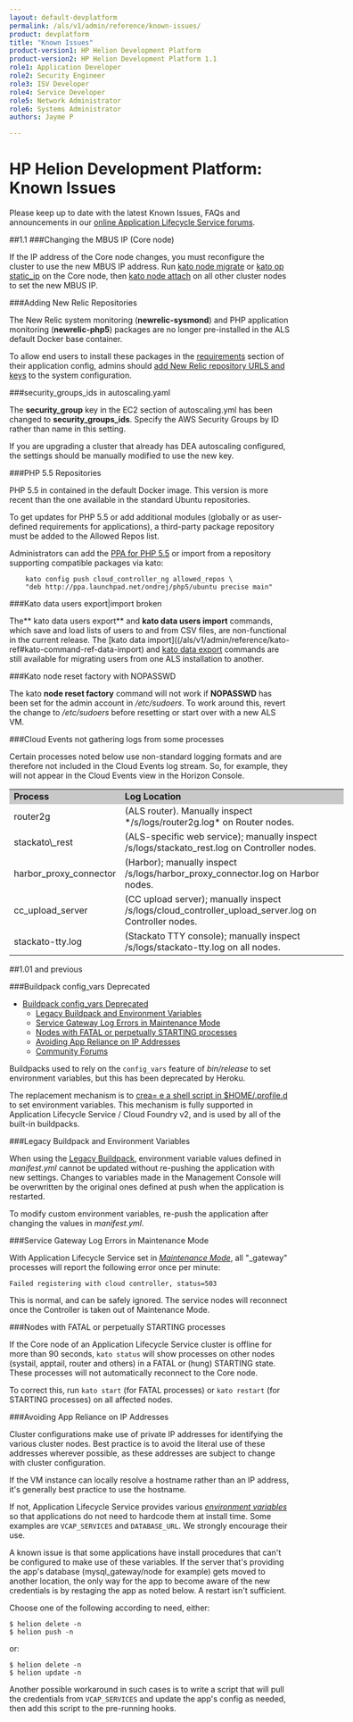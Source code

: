 ```yaml
---
layout: default-devplatform
permalink: /als/v1/admin/reference/known-issues/
product: devplatform
title: "Known Issues"
product-version1: HP Helion Development Platform
product-version2: HP Helion Development Platform 1.1
role1: Application Developer
role2: Security Engineer
role3: ISV Developer 
role4: Service Developer
role5: Network Administrator
role6: Systems Administrator 
authors: Jayme P

---
```

<!--UNDER REVISION-->

# HP Helion Development Platform: Known Issues[](#known-issues "Permalink to this headline")

Please keep up to date with the latest Known Issues, FAQs and announcements in our [online Application Lifecycle Service forums](https://community.dev.hp.com/t5/Forum/bd-p/cloud_board).

##1.1
###Changing the MBUS IP (Core node)

If the IP address of the Core node changes, you must reconfigure the cluster to use the new MBUS IP address. Run [kato node migrate](/als/v1/admin/reference/kato-ref#kato-command-ref-node-migrate) or [kato op static_ip](/als/v1/admin/server/configuration#server-config-static-ip) on the Core node, then [kato node attach](als/v1/admin/cluster/index#server-cluster-attach) on all other cluster nodes to set the new MBUS IP.

###Adding New Relic Repositories

The New Relic system monitoring (**newrelic-sysmond**) and PHP application monitoring (**newrelic-php5**) packages are no longer pre-installed in the ALS default Docker base container.

To allow end users to install these packages in the [requirements](/als/v1/user/deploy/stackatoyml#stackato-yml-requirements) section of their application config, admins should [add New Relic repository URLS and keys](als/v1/admin/server/configuration#server-config-allowed-repositories) to the system configuration.

###security&#95;groups_ids in autoscaling.yaml

The **security\_group** key in the EC2 section of autoscaling.yml has been changed to **security&#95;groups_ids**. Specify the AWS Security Groups by ID rather than name in this setting.

If you are upgrading a cluster that already has DEA autoscaling configured, the settings should be manually modified to use the new key.

###PHP 5.5 Repositories

PHP 5.5 in contained in the default Docker image. This version is more recent than the one available in the standard Ubuntu repositories.

To get updates for PHP 5.5 or add additional modules (globally or as user-defined requirements for applications), a third-party package repository must be added to the Allowed Repos list.

Administrators can add the [PPA for PHP 5.5](https://launchpad.net/~ondrej/+archive/php5) or import from a  repository supporting compatible packages via kato:

		kato config push cloud_controller_ng allowed_repos \
		"deb http://ppa.launchpad.net/ondrej/php5/ubuntu precise main"

###Kato data users export|import broken

The** kato data users export** and **kato data users import** commands, which save and load lists of users to and from CSV files, are non-functional in the current release. The [kato data import]((/als/v1/admin/reference/kato-ref#kato-command-ref-data-import) and [kato data export](/als/v1/admin/reference/kato-ref#kato-command-ref-data-export) commands are still available for migrating users from one ALS installation to another.

###Kato node reset factory with NOPASSWD

The kato **node reset factory** command will not work if **NOPASSWD** has been set for the admin account in */etc/sudoers*. To work around this, revert the change to */etc/sudoers* before resetting or start over with a new ALS VM.

###Cloud Events not gathering logs from some processes

Certain processes noted below use non-standard logging formats and are therefore not included in the Cloud Events log stream. So, for example, they will not appear in the Cloud Events view in the Horizon Console.

<table style="text-align: left; vertical-align: top; width:600px;">
<tr style="background-color: #C8C8C8;">
<td style="width:150px;"><b>Process</b></td><td><b>Log Location</b></td>
</tr>
<tr><td>router2g </td><td>(ALS router). Manually inspect */s/logs/router2g.log* on Router nodes.</td></tr>
<tr><td>stackato\_rest</td><td>(ALS-specific web service); manually inspect /s/logs/stackato_rest.log on Controller nodes.</td></tr>
<tr><td>harbor_proxy_connector</td><td>(Harbor); manually inspect /s/logs/harbor_proxy_connector.log on Harbor nodes.</td></tr>
<tr><td>cc_upload_server</td><td>(CC upload server); manually inspect /s/logs/cloud_controller_upload_server.log on Controller nodes.</td></tr>
<tr><td>stackato-tty.log</td><td>(Stackato TTY console); manually inspect /s/logs/stackato-tty.log on all nodes.</td></tr>
</table> 
 
##1.01 and previous

###Buildpack config\_vars Deprecated[](#buildpack-config-vars-deprecated "Permalink to this headline") 

- [Buildpack config\_vars Deprecated](#buildpack-config-vars-deprecated)
    -   [Legacy Buildpack and Environment
        Variables](#legacy-buildpack-and-environment-variables)
    -   [Service Gateway Log Errors in Maintenance
        Mode](#service-gateway-log-errors-in-maintenance-mode)
    -   [Nodes with FATAL or perpetually STARTING
        processes](#nodes-with-fatal-or-perpetually-starting-processes)
    -   [Avoiding App Reliance on IP
        Addresses](#avoiding-app-reliance-on-ip-addresses)
    -   [Community Forums](#community-forums)

Buildpacks used to rely on the `config_vars` feature
of *bin/release* to set environment variables, but this has been
deprecated by Heroku.

The replacement mechanism is to [crea= e a shell script in
\$HOME/.profile.d](https://devcenter.heroku.com/articles/profiled) to
set environment variables. This mechanism is fully supported in Application Lifecycle Service
/ Cloud Foundry v2, and is used by all of the built-in buildpacks.

###Legacy Buildpack and Environment Variables[](#legacy-buildpack-and-environment-variables "Permalink to this headline")

When using the [Legacy Buildpack](/als/v1/user/deploy/buildpack/#buildpacks), environment variable values defined in *manifest.yml* cannot be updated without re-pushing the application with new settings. Changes to variables made in the Management Console will be
overwritten by the original ones defined at push when the application is restarted.

To modify custom environment variables, re-push the application after changing the values in *manifest.yml*.

###Service Gateway Log Errors in Maintenance Mode[](#service-gateway-log-errors-in-maintenance-mode "Permalink to this headline")

With Application Lifecycle Service set in [*Maintenance
Mode*](/als/v1/admin/console/customize/#console-settings), all "\_gateway"
processes will report the following error once per minute:

    Failed registering with cloud controller, status=503

This is normal, and can be safely ignored. The service nodes will
reconnect once the Controller is taken out of Maintenance Mode.

###Nodes with FATAL or perpetually STARTING processes[](#nodes-with-fatal-or-perpetually-starting-processes "Permalink to this headline")

If the Core node of an Application Lifecycle Service cluster is offline for more than 90
seconds, `kato status` will show processes on other
nodes (systail, apptail, router and others) in a FATAL or (hung)
STARTING state. These processes will not automatically reconnect to the
Core node.

To correct this, run `kato start` (for FATAL
processes) or `kato restart` (for STARTING
processes) on all affected nodes.

###Avoiding App Reliance on IP Addresses[](#avoiding-app-reliance-on-ip-addresses "Permalink to this headline")

Cluster configurations make use of private IP addresses for identifying
the various cluster nodes. Best practice is to avoid the literal use of
these addresses wherever possible, as these addresses are subject to
change with cluster configuration.

If the VM instance can locally resolve a hostname rather than an IP
address, it's generally best practice to use the hostname.

If not, Application Lifecycle Service provides various [*environment
variables*](/als/v1/user/reference/environment/#environment-variables)
so that applications do not need to hardcode them at install time. Some
examples are `VCAP_SERVICES` and `DATABASE_URL`. We strongly encourage their use.

A known issue is that some applications have install procedures that
can't be configured to make use of these variables. If the server that's
providing the app's database (mysql\_gateway/node for example) gets
moved to another location, the only way for the app to become aware of
the new credentials is by restaging the app as noted below. A restart
isn't sufficient.

Choose one of the following according to need, either:

    $ helion delete -n
    $ helion push -n

or:

    $ helion delete -n
    $ helion update -n

Another possible workaround in such cases is to write a script that will
pull the credentials from `VCAP_SERVICES` and update
the app's config as needed, then add this script to the pre-running
hooks.